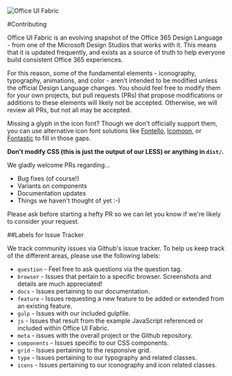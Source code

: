 ![Office UI Fabric](http://odux.azurewebsites.net/github/img/OfficeUIFabricLogoBluePadSm-01.png)

#Contributing

Office UI Fabric is an evolving snapshot of the Office 365 Design Language - from one of the Microsoft Design Studios that works with it. This means that it is updated frequently, and exists as a source of truth to help everyone build consistent Office 365 experiences.

For this reason, some of the fundamental elements - iconography, typography, animations, and color - aren't intended to be modified unless the official Design Language changes. You should feel free to modify them for your own projects, but pull requests (PRs) that propose modifications or additions to these elements will likely not be accepted. Otherwise, we will review all PRs, but not all may be accepted.

Missing a glyph in the icon font? Though we don't officially support them, you can use alternative icon font solutions like [Fontello](http://fontello.com/), [Icomoon](https://icomoon.io/app/#/select), or [Fontastic](http://fontastic.me/) to fill in those gaps.

**Don't modify CSS (this is just the output of our LESS) or anything in `dist/`.**

We gladly welcome PRs regarding…
- Bug fixes (of course!)
- Variants on components
- Documentation updates
- Things we haven't thought of yet :-)
	
Please ask before starting a hefty PR so we can let you know if we're likely to consider your request.

##Labels for Issue Tracker

We track community issues via Github's issue tracker. To help us keep track of the different areas, please use the following labels:

- `question` - Feel free to ask questions via the question tag.
- `browser` - Issues that pertain to a specific browser. Screenshots and details are much appreciated!
- `docs` - Issues pertaining to our documentation.
- `feature` - Issues requesting a new feature to be added or extended from an existing feature.
- `gulp` - Issues with our included gulpfile.
- `js` - Issues that result from the example JavaScript referenced or included within Office UI Fabric.
- `meta` - issues with the overall project or the Github repository.
- `components` - Issues specific to our CSS components.
- `grid` - Issues pertaining to the responsive grid.
- `type` - Issues pertaining to our typography and related classes.
- `icons` - Issues pertaining to our iconography and icon related classes.
